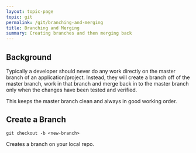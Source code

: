 ```yaml
---
layout: topic-page
topic: git
permalink: /git/branching-and-merging
title: Branching and Merging
summary: Creating branches and then merging back
---
```


## Background
Typically a developer should never do any work directly on the master branch of an application/project. Instead, they will create a branch off of the master branch, work in that branch and merge back in to the master branch only when the changes have been tested and verified.

This keeps the master branch clean and always in good working order.

## Create a Branch
```code
git checkout -b <new-branch>
```
Creates a branch on your local repo.
